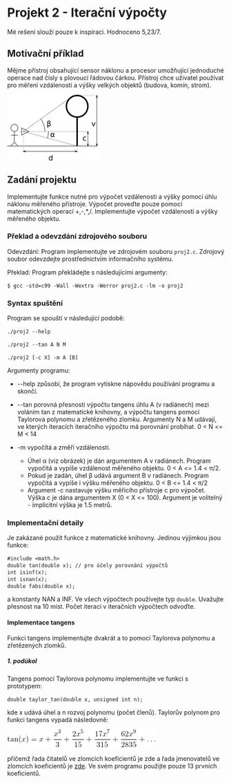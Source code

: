 # Projekt 2 - Iterační výpočty
Mé rešení slouží pouze k inspiraci. Hodnoceno 5,23/7.

## Motivační příklad
Mějme přístroj obsahující sensor náklonu a procesor umožňující jednoduché operace nad čísly s plovoucí řádovou čárkou. Přístroj chce uživatel používat pro měření vzdálenosti a výšky velkých objektů (budova, komín, strom).

![Diagram](img/Diagram.png?raw=true "Diagram")

## Zadání projektu
Implementujte funkce nutné pro výpočet vzdálenosti a výšky pomocí úhlu náklonu měřeného přístroje. Výpočet proveďte pouze pomocí matematických operací +,-,*,/. Implementujte výpočet vzdálenosti a výšky měřeného objektu.

### Překlad a odevzdání zdrojového souboru
Odevzdání: Program implementujte ve zdrojovém souboru `proj2.c`. Zdrojový soubor odevzdejte prostřednictvím informačního systému.

Překlad: Program překládejte s následujícími argumenty:
```
$ gcc -std=c99 -Wall -Wextra -Werror proj2.c -lm -o proj2
```

### Syntax spuštění
Program se spouští v následující podobě:

```
./proj2 --help
```
```
./proj2 --tan A N M
```
```
./proj2 [-c X] -m A [B]
```

Argumenty programu:

- --help způsobí, že program vytiskne nápovědu používání programu a skončí.

- --tan porovná přesnosti výpočtu tangens úhlu A (v radiánech) mezi voláním tan z matematické knihovny, a výpočtu tangens pomocí Taylorova polynomu a zřetězeného zlomku. Argumenty N a M udávají, ve kterých iteracích iteračního výpočtu má porovnání probíhat. 0 < N <= M < 14

- -m vypočítá a změří vzdálenosti.

  - Úhel α (viz obrázek) je dán argumentem A v radiánech. Program vypočítá a vypíše vzdálenost měřeného objektu. 0 < A <= 1.4 < π/2.
  - Pokud je zadán, úhel β udává argument B v radiánech. Program vypočítá a vypíše i výšku měřeného objektu. 0 < B <= 1.4 < π/2
  - Argument -c nastavuje výšku měřicího přístroje c pro výpočet. Výška c je dána argumentem X (0 < X <= 100). Argument je volitelný - implicitní výška je 1.5 metrů.
  
### Implementační detaily
Je zakázané použít funkce z matematické knihovny. Jedinou výjimkou jsou funkce:

```
#include <math.h>
double tan(double x); // pro účely porovnání výpočtů
int isinf(x);
int isnan(x);
double fabs(double x);
```
a konstanty NAN a INF. Ve všech výpočtech používejte typ `double`. Uvažujte přesnost na 10 míst. Počet iterací v iteračních výpočtech odvoďte.

#### Implementace tangens
Funkci tangens implementujte dvakrát a to pomocí Taylorova polynomu a zřetězených zlomků.

##### 1. podúkol
Tangens pomocí Taylorova polynomu implementujte ve funkci s prototypem:

```
double taylor_tan(double x, unsigned int n);
```
kde x udává úhel a n rozvoj polynomu (počet členů). Taylorův polynom pro funkci tangens vypadá následovně:

![Taylor_tan](img/Taylor_tan.png?raw=true "Taylor_tan")

přičemž řada čitatelů ve zlomcích koeficientů je zde a řada jmenovatelů ve zlomcích koeficientů je [zde](https://oeis.org/A002430). Ve svém programu použijte pouze 13 prvních koeficientů.


